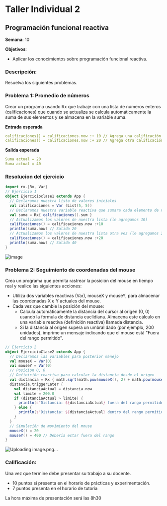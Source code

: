 # Taller Individual  2
## Programación funcional reactiva

**Semana**: 10

**Objetivos**:

- Aplicar los conocimientos sobre programación funcional reactiva.

### Descripción:

Resuelva los siguientes problemas.

### Problema 1: Promedio de números

Crear un programa usando Rx que trabaje con una lista de números enteros (calificaciones) que cuando se actualiza se calcula automáticamente la suma de sus elementos y se almacena en la variable suma.

**Entrada esperada**
```yaml
calificaciones() = calificaciones.now :+ 10 // Agrega una calificación
calificaciones() = calificaciones.now :+ 20 // Agrega otra calificación
```

**Salida esperada**
```yaml
Suma actual = 20
Suma actual = 40
```
### Resolucion del ejercicio 
```Scala
import rx.{Rx, Var}
// Ejercicio 1
object Ejercicioclase1 extends App {
  // Declaramos nuestra lista de valores iniciales
  val calificaciones = Var (List(5, 5))
  // Declaramos nuestra variable reactiva que sumara cada elemento de nuestra lista
  val suma = Rx{ calificaciones().sum }
  // Actualizamos los valores de nuestra lista (le agregamos 10)
  calificaciones() = calificaciones.now :+10
  println(suma.now) // Salida 20
  // Actualizamos los valores de nuestra lista otra vez (le agregamos 20)
  calificaciones() = calificaciones.now :+20
  println(suma.now) // Salida 40
}
```
![image](https://github.com/user-attachments/assets/d0f5e663-f787-4655-b335-19195542eeab)

### Problema 2: Seguimiento de coordenadas del mouse
Crea un programa que permita rastrear la posición del mouse en tiempo real y realice las siguientes acciones:

- Utiliza dos variables reactivas (Var), mouseX y mouseY, para almacenar las coordenadas X e Y actuales del mouse.
- Cada vez que cambie la posición del mouse:
  - Calcula automáticamente la distancia del cursor al origen (0, 0) usando la fórmula de distancia euclidiana. Almacena este cálculo en una variable reactiva (definición reactiva) llamada distancia.
  - Si la distancia al origen supera un umbral dado (por ejemplo, 200 unidades), imprime un mensaje indicando que el mouse está "Fuera del rango permitido".
```Scala
// Ejercicio 2
object EjercicioClase2 extends App {
  // Declaramos las variables para posterior manejo
  val mouseX = Var(0)
  val mouseY = Var(0)
  // Posicion 0, 0
  // Definición reactiva para calcular la distancia desde el origen
  val distancia = Rx { math.sqrt(math.pow(mouseX(), 2) + math.pow(mouseY(), 2)) }
  distancia.triggerLater {
    val distanciaActual = distancia.now
    val limite = 200.0
    if (distanciaActual > limite) {
      println(s"Distancia: ${distanciaActual} fuera del rango permitido")
    } else {
      println(s"Distancia: ${distanciaActual} dentro del rango permitido")
    }
  }
  // Simulación de movimiento del mouse
  mouseX() = 20
  mouseY() = 400 // Debería estar fuera del rango
}
```
![Uploading image.png…]()

### Calificación:

Una vez que termine debe presentar su trabajo a su docente.

- 10 puntos si presenta en el horario de prácticas y experimentación.
- 7 puntos presenta en el horario de tutoría

La hora máxima de presentación será las 8h30
